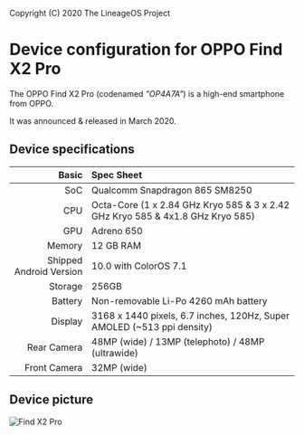 Copyright (C) 2020 The LineageOS Project

Device configuration for OPPO Find X2 Pro
=========================================

The OPPO Find X2 Pro (codenamed _"OP4A7A"_) is a high-end smartphone from OPPO.

It was announced & released in March 2020.

## Device specifications

Basic   | Spec Sheet
-------:|:-------------------------
SoC     | Qualcomm Snapdragon 865 SM8250
CPU     | Octa-Core (1 x 2.84 GHz Kryo 585 & 3 x 2.42 GHz Kryo 585 & 4x1.8 GHz Kryo 585)
GPU     | Adreno 650
Memory  | 12 GB RAM
Shipped Android Version | 10.0 with ColorOS 7.1
Storage | 256GB
Battery | Non-removable Li-Po 4260 mAh battery
Display | 3168 x 1440 pixels, 6.7 inches, 120Hz, Super AMOLED (~513 ppi density)
Rear Camera  | 48MP (wide) / 13MP (telephoto) / 48MP (ultrawide)
Front Camera | 32MP (wide)

## Device picture
![Find X2 Pro](https://dsfs.oppo.com/product/2020/findx2pro/images/parameter/[pro]/[colorful]/[pro]green_1280-2e960dd08bda9f7ba6aec44548691924.png "Find X2 Pro")

